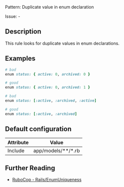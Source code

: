 Pattern: Duplicate value in enum declaration

Issue: -

## Description

This rule looks for duplicate values in enum declarations.

## Examples

```ruby
# bad
enum status: { active: 0, archived: 0 }

# good
enum status: { active: 0, archived: 1 }

# bad
enum status: [:active, :archived, :active]

# good
enum status: [:active, :archived]
```

## Default configuration

Attribute | Value
--- | ---
Include | app/models/\*\*/\*.rb

## Further Reading

* [RuboCop - Rails/EnumUniqueness](https://github.com/rubocop-hq/rubocop-rails/tree/master/lib/rubocop/cop/rails#railsenumuniqueness)
